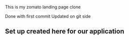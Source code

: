 This is my zomato landing page clone

Done with first commit
Updated on git side

## Set up created here for our application